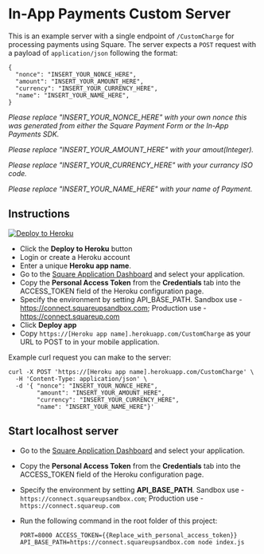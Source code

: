 # In-App Payments Custom Server

This is an example server with a single endpoint of `/CustomCharge` for processing payments using Square. The server expects a `POST` request with a payload of `application/json` following the format:
```
{
  "nonce": "INSERT_YOUR_NONCE_HERE",
  "amount": "INSERT_YOUR_AMOUNT_HERE",
  "currency": "INSERT_YOUR_CURRENCY_HERE",
  "name": "INSERT_YOUR_NAME_HERE",
}
```

*Please replace "INSERT_YOUR_NONCE_HERE" with your own nonce this was generated from either the Square Payment Form or the In-App Payments SDK.*

*Please replace "INSERT_YOUR_AMOUNT_HERE" with your amout(Integer).*

*Please replace "INSERT_YOUR_CURRENCY_HERE" with your currancy ISO code.*

*Please replace "INSERT_YOUR_NAME_HERE" with your name of Payment.*
## Instructions

[![Deploy to Heroku](https://www.herokucdn.com/deploy/button.svg)](https://heroku.com/deploy?template=https://github.com/anis8123/printcheck)

* Click the **Deploy to Heroku** button
* Login or create a Heroku account
* Enter a unique **Heroku app name**.
* Go to the [Square Application Dashboard](https://connect.squareup.com/apps) and select your application.
* Copy the **Personal Access Token** from the **Credentials** tab into the ACCESS_TOKEN field of the Heroku configuration page.
* Specify the environment by setting API_BASE_PATH. Sandbox use - https://connect.squareupsandbox.com; Production use - https://connect.squareup.com
* Click **Deploy app**
* Copy `https://[Heroku app name].herokuapp.com/CustomCharge` as your URL to POST to in your mobile application.

Example curl request you can make to the server:
```
curl -X POST 'https://[Heroku app name].herokuapp.com/CustomCharge' \
  -H 'Content-Type: application/json' \
  -d '{ "nonce": "INSERT_YOUR_NONCE_HERE", 
        "amount": "INSERT_YOUR_AMOUNT_HERE",
        "currency": "INSERT_YOUR_CURRENCY_HERE",
        "name": "INSERT_YOUR_NAME_HERE"}'
```

## Start localhost server

* Go to the [Square Application Dashboard](https://connect.squareup.com/apps) and select your application.
* Copy the **Personal Access Token** from the **Credentials** tab into the ACCESS_TOKEN field of the Heroku configuration page.
* Specify the environment by setting **API_BASE_PATH**. Sandbox use - `https://connect.squareupsandbox.com`; Production use - `https://connect.squareup.com`
* Run the following command in the root folder of this project:

    `PORT=8000 ACCESS_TOKEN={{Replace_with_personal_access_token}} API_BASE_PATH=https://connect.squareupsandbox.com node index.js`
